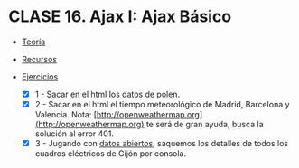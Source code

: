 # CLASE 16. Ajax I: Ajax Básico

-   [Teoría](https://github.com/beatrizsmerino/Master-en-Programacion-FullStack-con-JavaScript-y-Node.js_ed4/blob/master/teoria/clase16.md)

-   [Recursos](https://github.com/beatrizsmerino/Master-en-Programacion-FullStack-con-JavaScript-y-Node.js_ed4/blob/master/recursos/clase16.md)

-   [Ejercicios](https://github.com/beatrizsmerino/Master-en-Programacion-FullStack-con-JavaScript-y-Node.js_ed4/blob/master/teoria/clase16.md#ejercicios)

    -   [x] 1 - Sacar en el html los datos de [polen](http://airemad.com/api/v1/pollen).
    -   [x] 2 - Sacar en el html el tiempo meteorológico de Madrid, Barcelona y Valencia. Nota: [http://openweathermap.org](http://openweathermap.org) te será de gran ayuda, busca la solución al error 401.
    -   [x] 3 - Jugando con [datos abiertos](https://datos.gob.es/), saquemos los detalles de todos los cuadros eléctricos de Gijón por consola.
